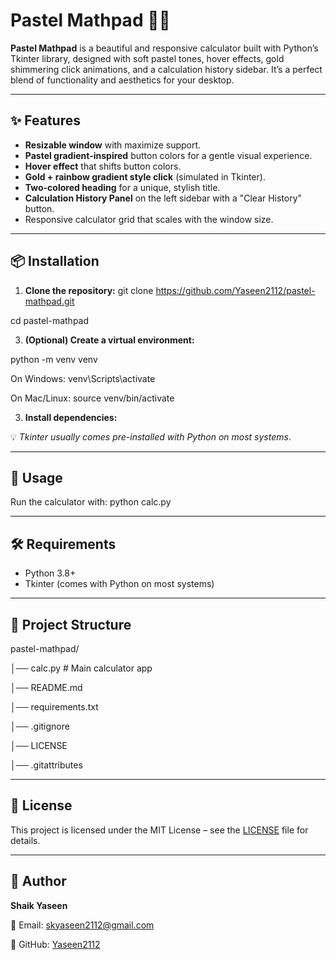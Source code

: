 # Pastel Mathpad 🎨🧮

**Pastel Mathpad** is a beautiful and responsive calculator built with Python’s Tkinter library, designed with soft pastel tones, hover effects, gold shimmering click animations, and a calculation history sidebar.
It’s a perfect blend of functionality and aesthetics for your desktop.

---

## ✨ Features
- **Resizable window** with maximize support.
- **Pastel gradient-inspired** button colors for a gentle visual experience.
- **Hover effect** that shifts button colors.
- **Gold + rainbow gradient style click** (simulated in Tkinter).
- **Two-colored heading** for a unique, stylish title.
- **Calculation History Panel** on the left sidebar with a "Clear History" button.
- Responsive calculator grid that scales with the window size.

---

## 📦 Installation

1. **Clone the repository:**
git clone https://github.com/Yaseen2112/pastel-mathpad.git

cd pastel-mathpad


3. **(Optional) Create a virtual environment:**

python -m venv venv

On Windows:
venv\Scripts\activate

On Mac/Linux:
source venv/bin/activate

3. **Install dependencies:**

💡 *Tkinter usually comes pre-installed with Python on most systems*.

---

## 🚀 Usage
Run the calculator with:
python calc.py

---

## 🛠 Requirements
- Python 3.8+
- Tkinter (comes with Python on most systems)

---

## 📂 Project Structure
pastel-mathpad/

│── calc.py # Main calculator app

│── README.md

│── requirements.txt

│── .gitignore

│── LICENSE

│── .gitattributes

---

## 📜 License
This project is licensed under the MIT License – see the [LICENSE](LICENSE) file for details.

---

## 👤 Author
**Shaik Yaseen**

📧 Email: skyaseen2112@gmail.com

📌 GitHub: [Yaseen2112](https://github.com/Yaseen2112)

